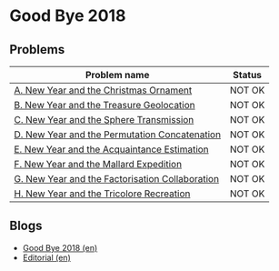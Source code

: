 # Good Bye 2018

## Problems

|Problem name|Status|
|------------|---------|
| [A. New Year and the Christmas Ornament](problems/A._New_Year_and_the_Christmas_Ornament.md)|NOT OK|
| [B. New Year and the Treasure Geolocation](problems/B._New_Year_and_the_Treasure_Geolocation.md)|NOT OK|
| [C. New Year and the Sphere Transmission](problems/C._New_Year_and_the_Sphere_Transmission.md)|NOT OK|
| [D. New Year and the Permutation Concatenation](problems/D._New_Year_and_the_Permutation_Concatenation.md)|NOT OK|
| [E. New Year and the Acquaintance Estimation](problems/E._New_Year_and_the_Acquaintance_Estimation.md)|NOT OK|
| [F. New Year and the Mallard Expedition](problems/F._New_Year_and_the_Mallard_Expedition.md)|NOT OK|
| [G. New Year and the Factorisation Collaboration](problems/G._New_Year_and_the_Factorisation_Collaboration.md)|NOT OK|
| [H. New Year and the Tricolore Recreation](problems/H._New_Year_and_the_Tricolore_Recreation.md)|NOT OK|
## Blogs

- [Good Bye 2018 (en)](blogs/Good_Bye_2018_(en).md)
- [Editorial (en)](blogs/Editorial_(en).md)
